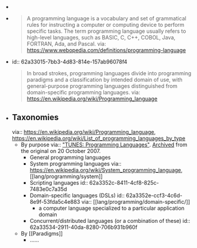 -
- > A programming language is a vocabulary and set of grammatical rules for instructing a computer or computing device to perform specific tasks. The term programming language usually refers to high-level languages, such as BASIC, C, C++, COBOL, Java, FORTRAN, Ada, and Pascal.
  via: https://www.webopedia.com/definitions/programming-language
- id:: 62a33015-7bb3-4d83-814e-157ab96078f4
  > In broad strokes, programming languages divide into programming paradigms and a classification by intended domain of use, with general-purpose programming languages distinguished from domain-specific programming languages. via: https://en.wikipedia.org/wiki/Programming_language
- ## Taxonomies
  via:: https://en.wikipedia.org/wiki/Programming_language, https://en.wikipedia.org/wiki/List_of_programming_languages_by_type
  - By purpose
    via:: ["TUNES: Programming Languages"](http://tunes.org/wiki/programming_20languages.html). [Archived](https://web.archive.org/web/20071020203251/http://tunes.org/wiki/programming_20languages.html) from the original on 20 October 2007.
    - General programming languages
    - System programming languages 
      via:: https://en.wikipedia.org/wiki/System_programming_language, [[lang/programming/system]]
    - Scripting languages
      id:: 62a3352c-8411-4cf8-825c-7483e0c7a35d
    - Domain-specific languages (DSLs)
      id:: 62a3352e-ccf3-4c6d-8e9f-53fda5c4e883
      via:: [[lang/programming/domain-specific/]]
      - a computer language specialized to a particular application domain
    - Concurrent/distributed languages (or a combination of these)
      id:: 62a33534-2911-40da-8280-706b931b960f
  - By [[Paradigms]]
    - ......